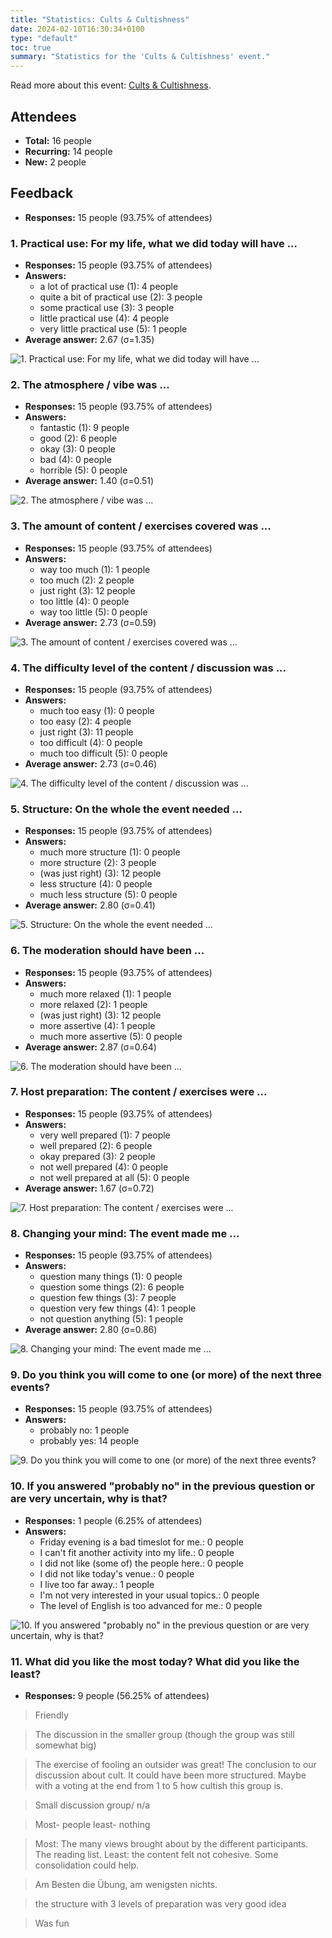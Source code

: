 ```yaml
---
title: "Statistics: Cults & Cultishness"
date: 2024-02-10T16:30:34+0100
type: "default"
toc: true
summary: "Statistics for the 'Cults & Cultishness' event."
---
```


Read more about this event: <a href="..">Cults & Cultishness</a>.

## Attendees

* **Total:** 16 people
* **Recurring:** 14 people
* **New:** 2 people

## Feedback

* **Responses:** 15 people (93.75% of attendees)

### 1. Practical use: For my life, what we did today will have ...

* **Responses:** 15 people (93.75% of attendees)
* **Answers:**
  * a lot of practical use (1): 4 people
  * quite a bit of practical use (2): 3 people
  * some practical use (3): 3 people
  * little practical use (4): 4 people
  * very little practical use (5): 1 people
* **Average answer:** 2.67 (σ=1.35)

![1. Practical use: For my life, what we did today will have ...](./1-practical-use-for-my-life-what-we-did-today-will-have.png)

### 2. The atmosphere / vibe was ...

* **Responses:** 15 people (93.75% of attendees)
* **Answers:**
  * fantastic (1): 9 people
  * good (2): 6 people
  * okay (3): 0 people
  * bad (4): 0 people
  * horrible (5): 0 people
* **Average answer:** 1.40 (σ=0.51)

![2. The atmosphere / vibe was ...](./2-the-atmosphere-vibe-was.png)

### 3. The amount of content / exercises covered was ...

* **Responses:** 15 people (93.75% of attendees)
* **Answers:**
  * way too much (1): 1 people
  * too much (2): 2 people
  * just right (3): 12 people
  * too little (4): 0 people
  * way too little (5): 0 people
* **Average answer:** 2.73 (σ=0.59)

![3. The amount of content / exercises covered was ...](./3-the-amount-of-content-exercises-covered-was.png)

### 4. The difficulty level of the content / discussion was ...

* **Responses:** 15 people (93.75% of attendees)
* **Answers:**
  * much too easy (1): 0 people
  * too easy (2): 4 people
  * just right (3): 11 people
  * too difficult (4): 0 people
  * much too difficult (5): 0 people
* **Average answer:** 2.73 (σ=0.46)

![4. The difficulty level of the content / discussion was ...](./4-the-difficulty-level-of-the-content-discussion-was.png)

### 5. Structure: On the whole the event needed ...

* **Responses:** 15 people (93.75% of attendees)
* **Answers:**
  * much more structure (1): 0 people
  * more structure (2): 3 people
  * (was just right) (3): 12 people
  * less structure (4): 0 people
  * much less structure (5): 0 people
* **Average answer:** 2.80 (σ=0.41)

![5. Structure: On the whole the event needed ...](./5-structure-on-the-whole-the-event-needed.png)

### 6. The moderation should have been ...

* **Responses:** 15 people (93.75% of attendees)
* **Answers:**
  * much more relaxed (1): 1 people
  * more relaxed (2): 1 people
  * (was just right) (3): 12 people
  * more assertive (4): 1 people
  * much more assertive (5): 0 people
* **Average answer:** 2.87 (σ=0.64)

![6. The moderation should have been ...](./6-the-moderation-should-have-been.png)

### 7. Host preparation: The content / exercises were ...

* **Responses:** 15 people (93.75% of attendees)
* **Answers:**
  * very well prepared (1): 7 people
  * well prepared (2): 6 people
  * okay prepared (3): 2 people
  * not well prepared (4): 0 people
  * not well prepared at all (5): 0 people
* **Average answer:** 1.67 (σ=0.72)

![7. Host preparation: The content / exercises were ...](./7-host-preparation-the-content-exercises-were.png)

### 8. Changing your mind: The event made me ...

* **Responses:** 15 people (93.75% of attendees)
* **Answers:**
  * question many things (1): 0 people
  * question some things (2): 6 people
  * question few things (3): 7 people
  * question very few things (4): 1 people
  * not question anything (5): 1 people
* **Average answer:** 2.80 (σ=0.86)

![8. Changing your mind: The event made me ...](./8-changing-your-mind-the-event-made-me.png)

### 9. Do you think you will come to one (or more) of the next three events?

* **Responses:** 15 people (93.75% of attendees)
* **Answers:**
  * probably no: 1 people
  * probably yes: 14 people

![9. Do you think you will come to one (or more) of the next three events?](./9-do-you-think-you-will-come-to-one-or-more-of-the-next-three-events.png)

### 10. If you answered "probably no" in the previous question or are very uncertain, why is that?

* **Responses:** 1 people (6.25% of attendees)
* **Answers:**
  * Friday evening is a bad timeslot for me.: 0 people
  * I can't fit another activity into my life.: 0 people
  * I did not like (some of) the people here.: 0 people
  * I did not like today's venue.: 0 people
  * I live too far away.: 1 people
  * I'm not very interested in your usual topics.: 0 people
  * The level of English is too advanced for me.: 0 people

![10. If you answered "probably no" in the previous question or are very uncertain, why is that?](./10-if-you-answered-probably-no-in-the-previous-question-or-are-very-uncertain-why-is-that.png)

### 11. What did you like the most today? What did you like the least?

* **Responses:** 9 people (56.25% of attendees)

> Friendly

> The discussion in the smaller group (though the group was still somewhat big)

> The exercise of fooling an outsider was great! The conclusion to our discussion about cult. It could have been more structured. Maybe with a voting at the end from 1 to 5 how cultish this group is.

> Small discussion group/ n/a

> Most- people least- nothing

> Most: The many views brought about by the different participants. The reading list.
Least: the content felt not cohesive. Some consolidation could help.

> Am Besten die Übung, am wenigsten nichts.

> the structure with 3 levels of preparation was very good idea

> Was fun

